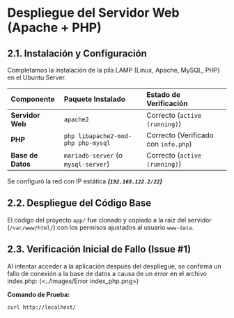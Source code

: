 # Despliegue del Servidor Web (Apache + PHP)

## 2.1. Instalación y Configuración

Completamos la instalación de la pila LAMP (Linux, Apache, MySQL, PHP) en el Ubuntu Server.

| Componente | Paquete Instalado | Estado de Verificación |
| :--- | :--- | :--- |
| **Servidor Web** | `apache2` | Correcto (`active (running)`) |
| **PHP** | `php libapache2-mod-php php-mysql` | Correcto (Verificado con `info.php`) |
| **Base de Datos** | `mariadb-server` (o `mysql-server`) | Correcto (`active (running)`) |

Se configuró la red con IP estática ***(`192.168.122.2/22`)***

## 2.2. Despliegue del Código Base

El código del proyecto `app/` fue clonado y copiado a la raíz del servidor (`/var/www/html/`) con los permisos ajustados al usuario `www-data`.

## 2.3. Verificación Inicial de Fallo (Issue #1)

Al intentar acceder a la aplicación después del despliegue, se confirma un fallo de conexión a la base de datos a causa de un error en el archivo index.php:
(<../images/Error index_php.png>)

**Comando de Prueba:**

```bash
curl http://localhost/